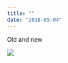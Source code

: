 ```yaml
---
title: ""
date: "2018-05-04"
---
```


Old and new

![](http://gilcreque.files.wordpress.com/2018/05/5d91c204a4874f7e99f0edd91963dcc5.jpg)
